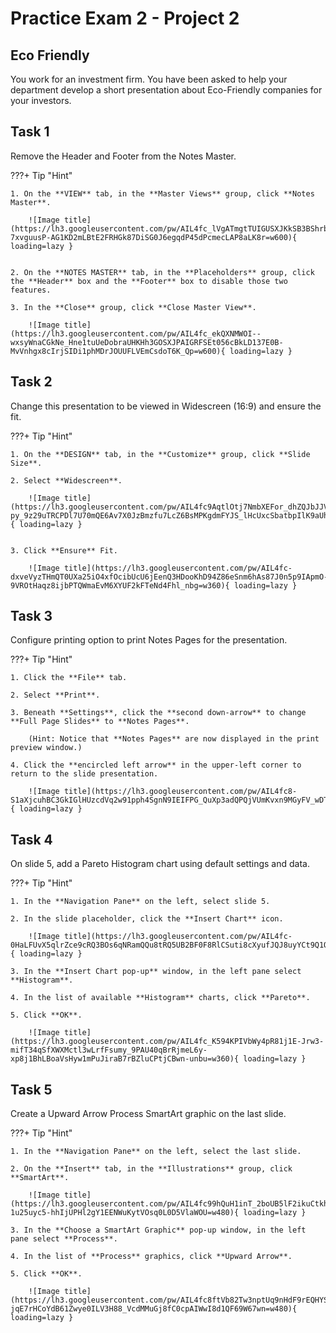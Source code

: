 # Practice Exam 2 - Project 2

## Eco Friendly
You work for an investment firm. You have been asked to help your department develop a short presentation about Eco-Friendly companies for your investors.

## Task 1
 
Remove the Header and Footer from the Notes Master.

???+ Tip "Hint"

    1. On the **VIEW** tab, in the **Master Views** group, click **Notes Master**. 

        ![Image title](https://lh3.googleusercontent.com/pw/AIL4fc_lVgATmgtTUIGUSXJKkSB3BShrbfe_pOGjrd5JWuEbdrBFGSF2gS2z0e-7xvguusP-AG1KD2mLBtE2FRHGk87DiSG0J6egqdP45dPcmecLAP8aLK8r=w600){ loading=lazy }


    2. On the **NOTES MASTER** tab, in the **Placeholders** group, click the **Header** box and the **Footer** box to disable those two features.

    3. In the **Close** group, click **Close Master View**.

        ![Image title](https://lh3.googleusercontent.com/pw/AIL4fc_ekQXNMWOI--wxsyWnaCGkNe_Hne1tuUeDobraUHKHh3GOSXJPAIGRFSEt056cBkLD137E0B-MvVnhgx8cIrjSIDi1phMDrJOUUFLVEmCsdoT6K_Qp=w600){ loading=lazy }

## Task 2

Change this presentation to be viewed in Widescreen (16:9) and ensure the fit.

???+ Tip "Hint"

    1. On the **DESIGN** tab, in the **Customize** group, click **Slide Size**.

    2. Select **Widescreen**.

        ![Image title](https://lh3.googleusercontent.com/pw/AIL4fc9AqtlOtj7NmbXEFor_dhZQJbJJVjEFs7gMR0Jad-py_9z29uTRCPDl7U70mQE6Av7X0JzBmzfu7LcZ6BsMPKgdmFYJS_lHcUxcSbatbpIlK9aUhT4K=w720){ loading=lazy }


    3. Click **Ensure** Fit.

        ![Image title](https://lh3.googleusercontent.com/pw/AIL4fc-dxveVyzTHmQT0UXa25iO4xfOcibUcU6jEenQ3HDooKhD94Z86eSnm6hAs87J0n5p9IApmO-9VROtHaqz8ijbPTQWmaEvM6XYUF2kFTeNd4Fhl_nbg=w360){ loading=lazy }

## Task 3

Configure printing option to print Notes Pages for the presentation.

???+ Tip "Hint"

    1. Click the **File** tab.

    2. Select **Print**.

    3. Beneath **Settings**, click the **second down-arrow** to change **Full Page Slides** to **Notes Pages**.
    
        (Hint: Notice that **Notes Pages** are now displayed in the print preview window.)

    4. Click the **encircled left arrow** in the upper-left corner to return to the slide presentation.

        ![Image title](https://lh3.googleusercontent.com/pw/AIL4fc8-S1aXjcuhBC3GkIGlHUzcdVq2w91pph4SgnN9IEIFPG_QuXp3adQPQjVUmKvxn9MGyFV_wDTZcFQkCG9nrpR2fdsBoSDBoMBz1O7fncLH7Cw0oMeX=w360){ loading=lazy }

## Task 4

On slide 5, add a Pareto Histogram chart using default settings and data.

???+ Tip "Hint"

    1. In the **Navigation Pane** on the left, select slide 5.

    2. In the slide placeholder, click the **Insert Chart** icon.

        ![Image title](https://lh3.googleusercontent.com/pw/AIL4fc-0HaLFUvX5qlrZce9cRQ3BOs6qNRamQQu8tRQ5UB2BF0F8RlCSuti8cXyufJQJ8uyYCt9Q1O06enJEFp5erAcUqFFB4emz5tUtpaEw0Ck8hDDewKOt=w600){ loading=lazy }

    3. In the **Insert Chart pop-up** window, in the left pane select **Histogram**.

    4. In the list of available **Histogram** charts, click **Pareto**.

    5. Click **OK**.

        ![Image title](https://lh3.googleusercontent.com/pw/AIL4fc_K594KPIVbWy4pR81j1E-Jrw3-mifT34qSfXWXMctl3wLrfFsumy_9PAU40qBrRjmeL6y-xp8j1BhLBoaVsHyw1mPuJiraB7rBZluCPtjCBwn-unbu=w360){ loading=lazy }

## Task 5

Create a Upward Arrow Process SmartArt graphic on the last slide.

???+ Tip "Hint"

    1. In the **Navigation Pane** on the left, select the last slide.

    2. On the **Insert** tab, in the **Illustrations** group, click **SmartArt**.

        ![Image title](https://lh3.googleusercontent.com/pw/AIL4fc99hQuH1inT_2boUB5lF2ikuCtkhJrDMVtUc6M8kcZRo70A92PeDQsMKI_TObylHXZr1kY-1u25uyc5-hhIjUPHl2gY1EENWuKytVOsq0L0D5VlaWOU=w480){ loading=lazy }

    3. In the **Choose a SmartArt Graphic** pop-up window, in the left pane select **Process**.

    4. In the list of **Process** graphics, click **Upward Arrow**.

    5. Click **OK**.

        ![Image title](https://lh3.googleusercontent.com/pw/AIL4fc8ftVb82Tw3nptUq9nHdF9rEQHYSuUtV_3dy3MW_FSl4sDdaCs5azhXPv-jqE7rHCoYdB61Zwye0ILV3H88_VcdMMuGj8fC0cpAIWwI8d1QF69W67wn=w480){ loading=lazy }